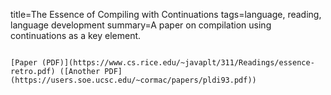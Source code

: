 title=The Essence of Compiling with Continuations
tags=language, reading, language development
summary=A paper on compilation using continuations as a key element.
~~~~~~

[Paper (PDF)](https://www.cs.rice.edu/~javaplt/311/Readings/essence-retro.pdf) ([Another PDF](https://users.soe.ucsc.edu/~cormac/papers/pldi93.pdf))

